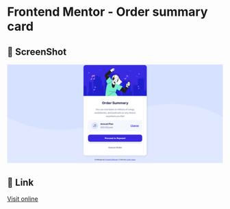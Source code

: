 # Frontend Mentor - Order summary card

## 📸 ScreenShot

![screenshot](./screenshot.png)

## 🔗 Link

[Visit online](https://turtle-papa.github.io/frontendmentor-challenges/order-summary-card/)
